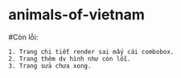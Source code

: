 # animals-of-vietnam


#Còn lỗi:

    1. Trang chi tiết render sai mấy cái combobox.
    2. Trang thêm dv hình như còn lỗi.
    3. Trang sửa chưa xong.